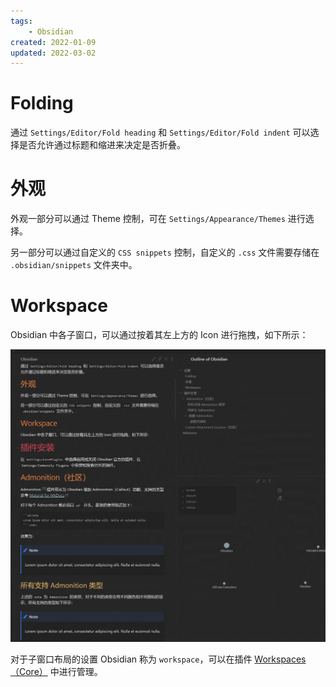 ```yaml
---
tags:
    - Obsidian
created: 2022-01-09
updated: 2022-03-02
---
```


# Folding

通过 `Settings/Editor/Fold heading` 和 `Settings/Editor/Fold indent` 可以选择是否允许通过标题和缩进来决定是否折叠。

# 外观

外观一部分可以通过 Theme 控制，可在 `Settings/Appearance/Themes` 进行选择。

另一部分可以通过自定义的 `CSS snippets` 控制，自定义的 `.css` 文件需要存储在 `.obsidian/snippets` 文件夹中。

# Workspace

Obsidian 中各子窗口，可以通过按着其左上方的 Icon 进行拖拽，如下所示：

![](assets/Obsidian/GIF%2011-19-2021%208-48-15%20AM.gif)


对于子窗口布局的设置 Obsidian 称为 `workspace`，可以在插件 [Workspaces（Core）](../../Obsidian.md#Workspaces（Core）) 中进行管理。
